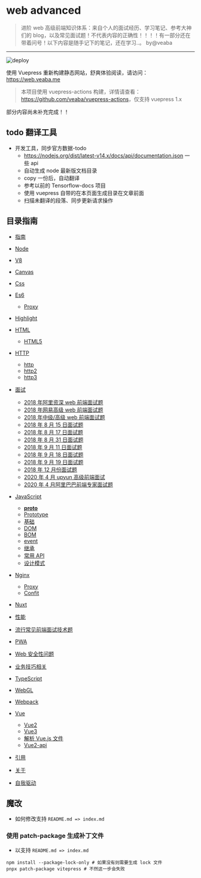 # web advanced

> 进阶 web 高级前端知识体系：来自个人的面试经历、学习笔记、参考大神们的 blog，以及常见面试题！不代表内容的正确性！！！！有一部分还在带着问号！以下内容是随手记下的笔记，还在学习..。 by@veaba

---

![deploy](https://github.com/veaba/web-advanced/actions/workflows/deploy.yml/badge.svg)

使用 Vuepress 重新构建静态网站，舒爽体验阅读，请访问：https://web.veaba.me

> 本项目使用 vuepress-actions 构建，详情请查看：<https://github.com/veaba/vuepress-actions>，仅支持 vuepress 1.x

部分内容尚未补充完成！！

## todo 翻译工具

- 开发工具，同步官方数据-todo
  - <https://nodejs.org/dist/latest-v14.x/docs/api/documentation.json> 一些 api
  - 自动生成 node 最新版文档目录
  - copy 一份后，自动翻译
  - 参考以前的 Tensorflow-docs 项目
  - 使用 vuepress 自带的在本页面生成目录在文章前面
  - 扫描未翻译的段落、同步更新请求操作

## 目录指南

- [指南](https://web.veaba.me/guide/)
- [Node](https://web.veaba.me/node/)
- [V8](https://web.veaba.me/v8/)
- [Canvas](/canvas/)
- [Css](https://web.veaba.me/css/)
- [Es6](https://web.veaba.me/es6/)
  - [Proxy](https://web.veaba.me/es6/proxy/)
- [Highlight](https://web.veaba.me/highlight/)
- [HTML](https://web.veaba.me/html/)

  - [HTML5](https://web.veaba.me/html/html5/)

- [HTTP](https://web.veaba.me/http/)
  - [http](https://web.veaba.me/http/)
  - [http2](https://web.veaba.me/http2/)
  - [http3](https://web.veaba.me/http3/)
- [面试](https://web.veaba.me/interview/)
  - [2018 年阿里资深 web 前端面试题](https://web.veaba.me/interview/2018alibaba-senior-web/)
  - [2018 年网易高级 web 前端面试题](https://web.veaba.me/interview/2018netease-high-web/)
  - [2018 年中级/高级 web 前端面试题](https://web.veaba.meinterview/interview/2018other-mid-high-web/)
  - [2018 年 8 月 15 日面试题](https://web.veaba.me/interview2018-8-15-interview-web/)
  - [2018 年 8 月 17 日面试题](https://web.veaba.me/interview/2018-8-17-interview-web/)
  - [2018 年 8 月 31 日面试题](https://web.veaba.me/interview/2018-8-31-interview-web/)
  - [2018 年 9 月 11 日面试题](https://web.veaba.me/interview/2018-9-11-interview-web/)
  - [2018 年 9 月 18 日面试题](https://web.veaba.me/interview/2018-9-18-interview-web/)
  - [2018 年 9 月 19 日面试题](https://web.veaba.me/interview/2018-9-19-interview-web/)
  - [2018 年 12 月份面试题](https://web.veaba.me/interview/2018-12-interview-web/)
  - [2020 年 4 月 upyun 高级前端面试](https://web.veaba.me/interview/2020-upyun-interview-web)
  - [2020 年 4 月阿里巴巴前端专家面试题](https://web.veaba.me/interview/2020-alibaba-interview-web/)
- [JavaScript](https://web.veaba.me/javascript/)
  - [**proto**](https://web.veaba.me/javascript/__proto__/)
  - [Prototype](https://web.veaba.me/javascript/prototype/)
  - [基础](https://web.veaba.me/javascript/base/)
  - [DOM](https://web.veaba.me/javascript/dom/)
  - [BOM](https://web.veaba.me/javascript/bom/)
  - [event](https://web.veaba.me/javascript/event/)
  - [继承](https://web.veaba.me/javascript/inherit/)
  - [常用 API](https://web.veaba.me/javascript/common-use-api/)
  - [设计模式](https://web.veaba.me/javascript/design-mode/)
- [Nginx](https://web.veaba.me/nginx/)
  - [Proxy](https://web.veaba.me/nginx/proxy/)
  - [Confit](https://web.veaba.me/nginx/proxy/)
- [Nuxt](https://web.veaba.me/nuxt/)
- [性能](https://web.veaba.me/performance/)
- [流行常见前端面试技术题](https://web.veaba.me/pop/)
- [PWA](https://web.veaba.me/pwa/)
- [Web 安全性问题](https://web.veaba.me/security/)
- [业务技巧相关](https://web.veaba.me/skill/)
- [TypeScript](https://web.veaba.me/typescript/)
- [WebGL](https://web.veaba.me/webgl/)
- [Webpack](https://web.veaba.me/webpack/)
- [Vue](https://web.veaba.me/vue/)
  - [Vue2](https://web.veaba.me/vue/vue2/)
  - [Vue3](https://web.veaba.me/vue/vue3/)
  - [解析 Vue.js 文件](https://web.veaba.me/vue/parser-vue/)
  - [Vue2-api](https://web.veaba.me/vue/vue2-api/)
- [引用](https://web.veaba.me/reference/)
- [关于](https://web.veaba.me/about/)
- [自我驱动](https://web.veaba.me/self/)

## 魔改

- 如何修改支持 `README.md => index.md`

### 使用 patch-package 生成补丁文件

- 以支持 `README.md => index.md`

```shell
npm install --package-lock-only # 如果没有则需要生成 lock 文件
pnpx patch-package vitepress # 不然这一步会失败

```
